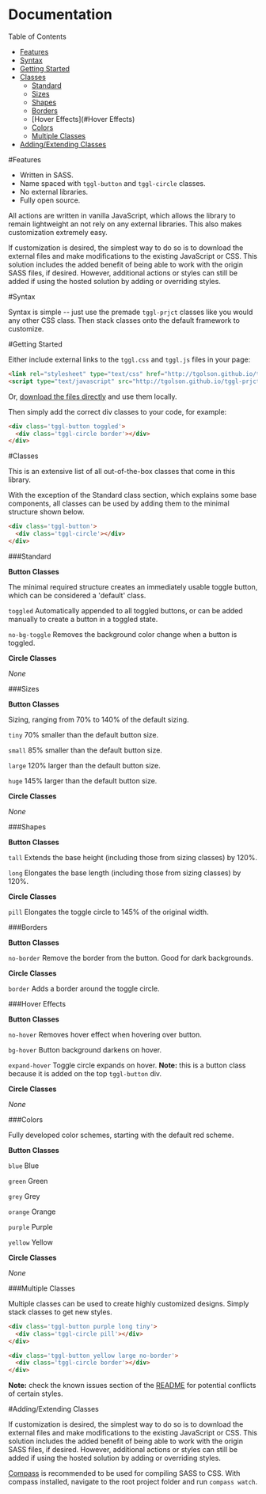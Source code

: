 # Documentation

Table of Contents

* [Features](#Features)
* [Syntax](#Syntax)
* [Getting Started](#GettingStarted)
* [Classes](#Classes)
  * [Standard](#Standard)
  * [Sizes](#Sizes)
  * [Shapes](#Shapes)
  * [Borders](#Borders)
  * [Hover Effects](#Hover Effects)
  * [Colors](#Colors)
  * [Multiple Classes](#MultipleClasses)
* [Adding/Extending Classes](#AddExtendClasses)

<a name='Features'></a>
#Features

* Written in SASS.
* Name spaced with ```tggl-button``` and ```tggl-circle``` classes.
* No external libraries.
* Fully open source.

All actions are written in vanilla JavaScript, which allows the library to remain lightweight an not rely on any external libraries. This also makes customization extremely easy.

If customization is desired, the simplest way to do so is to download the external files and make modifications to the existing JavaScript or CSS. This solution includes the added benefit of being able to work with the origin SASS files, if desired. However, additional actions or styles can still be added if using the hosted solution by adding or overriding styles.

<a name='Syntax'></a>
#Syntax

Syntax is simple -- just use the premade ```tggl-prjct``` classes like you would any other CSS class. Then stack classes onto the default framework to customize.

<a name='GettingStarted'></a>
#Getting Started

Either include external links to the ```tggl.css``` and ```tggl.js``` files in your page:

```html
<link rel="stylesheet" type="text/css" href="http://tgolson.github.io/tggl-prjct/stylesheetes/tggl.css">
<script type="text/javascript" src="http://tgolson.github.io/tggl-prjct/js/tggl.js"></script>
```
Or, [download the files directly](https://github.com/TGOlson/tggl-prjct/archive/gh-pages.zip) and use them locally.

Then simply add the correct div classes to your code, for example:

```html
<div class='tggl-button toggled'>
  <div class='tggl-circle border'></div>
</div>
```
<a name='Classes'></a>
#Classes

This is an extensive list of all out-of-the-box classes that come in this library.

With the exception of the Standard class section, which explains some base components, all classes can be used by adding them to the minimal structure shown below.

```html
<div class='tggl-button'>
  <div class='tggl-circle'></div>
</div>
```

<a name='Standard'></a>
###Standard

  **Button Classes**

  The minimal required structure creates an immediately usable toggle button, which can be considered a 'default' class.

  ```toggled``` Automatically appended to all toggled buttons, or can be added manually to create a button in a toggled state.

  ```no-bg-toggle``` Removes the background color change when a button is toggled.

  **Circle Classes**

  *None*

<a name='Sizes'></a>
###Sizes

  **Button Classes**

  Sizing, ranging from 70% to 140% of the default sizing.

  ```tiny``` 70% smaller than the default button size.

  ```small``` 85% smaller than the default button size.

  ```large``` 120% larger than the default button size.

  ```huge``` 145% larger than the default button size.

  **Circle Classes**

  *None*

<a name='Shapes'></a>
###Shapes

  **Button Classes**

  ```tall``` Extends the base height (including those from sizing classes) by 120%.

  ```long``` Elongates the base length (including those from sizing classes) by 120%.

  **Circle Classes**

  ```pill``` Elongates the toggle circle to 145% of the original width.

<a name='Borders'></a>
###Borders

  **Button Classes**

  ```no-border``` Remove the border from the button. Good for dark backgrounds.

  **Circle Classes**

  ```border``` Adds a border around the toggle circle.

<a name='HoverEffects'></a>
###Hover Effects

  **Button Classes**

  ```no-hover``` Removes hover effect when hovering over button.

  ```bg-hover``` Button background darkens on hover.

  ```expand-hover``` Toggle circle expands on hover. **Note:** this is a button class because it is added on the top ```tggl-button``` div.

  **Circle Classes**

  *None*

<a name='Colors'></a>
###Colors

  Fully developed color schemes, starting with the default red scheme.

  **Button Classes**

  ```blue``` Blue

  ```green``` Green

  ```grey``` Grey

  ```orange``` Orange

  ```purple``` Purple

  ```yellow``` Yellow

  **Circle Classes**

  *None*

<a name='MultipleClasses'></a>
###Multiple Classes

Multiple classes can be used to create highly customized designs. Simply stack classes to get new styles.

```html
<div class='tggl-button purple long tiny'>
  <div class='tggl-circle pill'></div>
</div>
```

```html
<div class='tggl-button yellow large no-border'>
  <div class='tggl-circle border'></div>
</div>
```

**Note:** check the known issues section of the [README](https://github.com/TGOlson/tggl-prjct/blob/gh-pages/README.md) for potential conflicts of certain styles.


<a name='AddExtendClasses'></a>
#Adding/Extending Classes

If customization is desired, the simplest way to do so is to download the external files and make modifications to the existing JavaScript or CSS. This solution includes the added benefit of being able to work with the origin SASS files, if desired. However, additional actions or styles can still be added if using the hosted solution by adding or overriding styles.

[Compass](http://compass-style.org/) is recommended to be used for compiling SASS to CSS. With compass installed, navigate to the root project folder and run ```compass watch```.